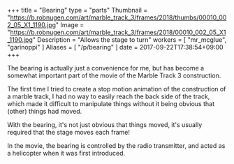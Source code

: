 +++
title = "Bearing"
type = "parts"
Thumbnail = "https://b.robnugen.com/art/marble_track_3/frames/2018/thumbs/00010_002_05_X1_1190.jpg"
Image = "https://b.robnugen.com/art/marble_track_3/frames/2018/00010_002_05_X1_1190.jpg"
Description = "Allows the stage to turn"
workers = [
    "mr_mcglue",
	"garinoppi"
]
Aliases = [
  "/p/bearing"
]
date = 2017-09-22T17:38:54+09:00
+++

The bearing is actually just a convenience for me, but has become a somewhat important part of the movie of the Marble Track 3 construction.

The first time I tried to create a stop motion animation of the construction of a marble track, I had no way to easily reach the back side of the track, which made it difficult to manipulate things without it being obvious that (other) things had moved.

With the bearing, it's not just obvious that things moved, it's usually required that the stage moves each frame!

In the movie, the bearing is controlled by the radio transmitter, and acted as a helicopter when it was first introduced.
